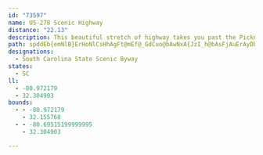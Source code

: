 ```yaml
---
id: "73597"
name: US-278 Scenic Highway
distance: "22.13"
description: This beautiful stretch of highway takes you past the Pickney Island National Wildlife Refuge across Hilton Head Island, where you'll catch a fantastic view of the Atlantic Ocean.
path: spddEb{emNlB}ErHoNlCsHhAgFt@mEf@_GdCuo@bAwNxA{JzI_h@bAsFjAuErAyDbEaIra@kl@zA{Cl@gBrAmGZaDLkCIgGOaCwHiu@_@gFG_C?gFl@k]nBc_Af@mE`AeEbOi`@bBwHtAwMl@kD~@cExCkK`FcPjPkf@lAgChDaFxAgBhAcAxAcArOaJhEsDlEgFrU}]dLoPbl@gp@pBmBnSuOxCsCvQ}RxAsBtAqChDcLnQ{p@pE{ObAsCxEoJlWec@|B_GbAoFNqD?}ETyKb@oDXsA|EaMhTkg@bCsHvk@_|BnAgCvBqCbo@uj@pAwA~AiDh@eCReCdAipAEq@ToC`Fib@xA}NX_BbEs_@JeBL_A@aK?aIIaEUqB_CqIOeB?eBHgBf@aEbRos@X}ATiDAsDs@kGy@oDe@kAmTw`@}@uBy@}C[cBIoCBuBX{DdPi|An@yDb@sAzAaDrB}BfC_BhCy@hBU|DDxANfCx@dNpGpIfDbHfDrAf@|Ab@z@DLKhCPzKhCtCjA|B`B|AvAlH`KxR|ZjJbNHZpH~K|V~`@lJnNvTp[zNdUjL`QjZba@nSdVbFtFvB~C|FzLnS|`@zMjVvI`Qb@x@dDtLnDdR
designations:
  - South Carolina State Scenic Byway
states:
  - SC
ll:
  - -80.972179
  - 32.304903
bounds:
  - - -80.972179
    - 32.155768
  - - -80.69515199999995
    - 32.304903

---
```


